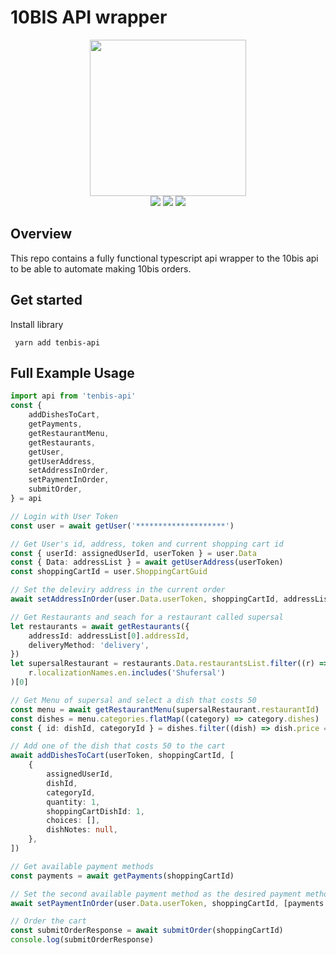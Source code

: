 # 10BIS API wrapper

<p align=center>
    <img src="https://servul-api.azureedge.net/Sites/IL/mini_logos/10bis.jpg" width=250>
  <br>
  <img src="https://img.shields.io/badge/License-MIT-yellow.svg">
<img src="https://img.shields.io/badge/License-Apache%202.0-blue.svg">
  <img src="https://img.shields.io/badge/10BIS-API-orange">
</p>

## Overview

This repo contains a fully functional typescript api wrapper to the 10bis api to be able to automate making 10bis orders.

## Get started

Install library

``` yarn add tenbis-api```

## Full Example Usage

```typescript
import api from 'tenbis-api'
const {
    addDishesToCart,
    getPayments,
    getRestaurantMenu,
    getRestaurants,
    getUser,
    getUserAddress,
    setAddressInOrder,
    setPaymentInOrder,
    submitOrder,
} = api

// Login with User Token
const user = await getUser('********************')

// Get User's id, address, token and current shopping cart id
const { userId: assignedUserId, userToken } = user.Data
const { Data: addressList } = await getUserAddress(userToken)
const shoppingCartId = user.ShoppingCartGuid

// Set the deleviry address in the current order
await setAddressInOrder(user.Data.userToken, shoppingCartId, addressList[0])

// Get Restaurants and seach for a restaurant called supersal
let restaurants = await getRestaurants({
    addressId: addressList[0].addressId,
    deliveryMethod: 'delivery',
})
let supersalRestaurant = restaurants.Data.restaurantsList.filter((r) =>
    r.localizationNames.en.includes('Shufersal')
)[0]

// Get Menu of supersal and select a dish that costs 50
const menu = await getRestaurantMenu(supersalRestaurant.restaurantId)
const dishes = menu.categories.flatMap((category) => category.dishes)
const { id: dishId, categoryId } = dishes.filter((dish) => dish.price === 50)[0]

// Add one of the dish that costs 50 to the cart
await addDishesToCart(userToken, shoppingCartId, [
    {
        assignedUserId,
        dishId,
        categoryId,
        quantity: 1,
        shoppingCartDishId: 1,
        choices: [],
        dishNotes: null,
    },
])

// Get available payment methods
const payments = await getPayments(shoppingCartId)

// Set the second available payment method as the desired payment method
await setPaymentInOrder(user.Data.userToken, shoppingCartId, [payments.Data[2]])

// Order the cart
const submitOrderResponse = await submitOrder(shoppingCartId)
console.log(submitOrderResponse)
```
